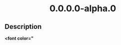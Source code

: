 <h1 align="center" style="font-weight: bold">
    0.0.0.0-alpha.0
</h1>

## **Description**

<b><font color="
